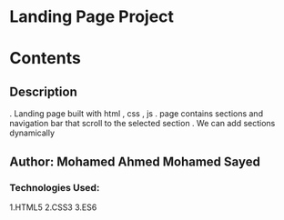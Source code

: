 # Landing Page Project

# Contents

## Description
. Landing page built with html , css , js
. page contains sections and navigation bar that scroll to the selected section
. We can add sections dynamically

## Author: Mohamed Ahmed Mohamed Sayed

### Technologies Used:
1.HTML5
2.CSS3
3.ES6